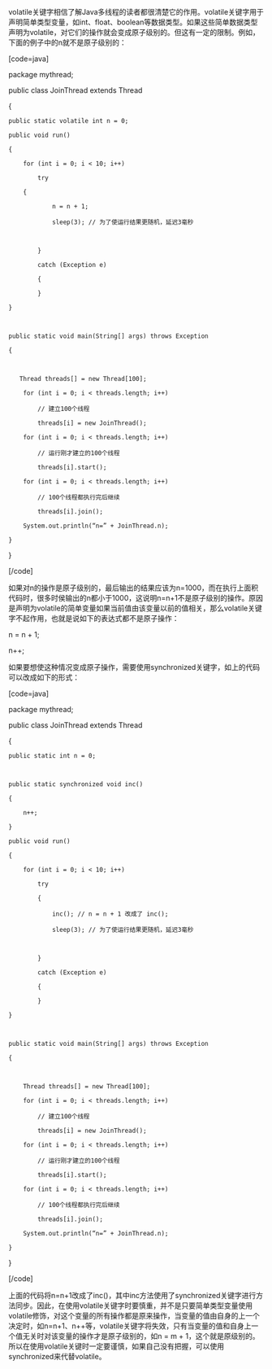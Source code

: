 volatile关键字相信了解Java多线程的读者都很清楚它的作用。volatile关键字用于声明简单类型变量，如int、float、boolean等数据类型。如果这些简单数据类型声明为volatile，对它们的操作就会变成原子级别的。但这有一定的限制。例如，下面的例子中的n就不是原子级别的：
[code=java]
package mythread;  
 
public class JoinThread extends Thread  
{  
    public static volatile int n = 0;  
    public void run()  
    {  
        for (int i = 0; i < 10; i++)  
            try 
        {  
                n = n + 1;  
                sleep(3); // 为了使运行结果更随机，延迟3毫秒  
 
            }  
            catch (Exception e)  
            {  
            }  
    }  
 
    public static void main(String[] args) throws Exception  
    {  
 
       Thread threads[] = new Thread[100];  
        for (int i = 0; i < threads.length; i++)  
            // 建立100个线程  
            threads[i] = new JoinThread();  
        for (int i = 0; i < threads.length; i++)  
            // 运行刚才建立的100个线程  
            threads[i].start();  
        for (int i = 0; i < threads.length; i++)  
            // 100个线程都执行完后继续  
            threads[i].join();  
        System.out.println(“n=” + JoinThread.n);  
    }  
}  
[/code]       
如果对n的操作是原子级别的，最后输出的结果应该为n=1000，而在执行上面积代码时，很多时侯输出的n都小于1000，这说明n=n+1不是原子级别的操作。原因是声明为volatile的简单变量如果当前值由该变量以前的值相关，那么volatile关键字不起作用，也就是说如下的表达式都不是原子操作：
n = n + 1;
n++;
如果要想使这种情况变成原子操作，需要使用synchronized关键字，如上的代码可以改成如下的形式：
[code=java]
package mythread;  
 
public class JoinThread extends Thread  
{  
    public static int n = 0;  
 
    public static synchronized void inc()  
    {  
        n++;  
    }  
    public void run()  
    {  
        for (int i = 0; i < 10; i++)  
            try 
            {  
                inc(); // n = n + 1 改成了 inc();  
                sleep(3); // 为了使运行结果更随机，延迟3毫秒  
 
            }  
            catch (Exception e)  
            {  
            }  
    }  
 
    public static void main(String[] args) throws Exception  
    {  
 
        Thread threads[] = new Thread[100];  
        for (int i = 0; i < threads.length; i++)  
            // 建立100个线程  
            threads[i] = new JoinThread();  
        for (int i = 0; i < threads.length; i++)  
            // 运行刚才建立的100个线程  
            threads[i].start();  
        for (int i = 0; i < threads.length; i++)  
            // 100个线程都执行完后继续  
            threads[i].join();  
        System.out.println(“n=” + JoinThread.n);  
    }  
}  
[/code]
上面的代码将n=n+1改成了inc()，其中inc方法使用了synchronized关键字进行方法同步。因此，在使用volatile关键字时要慎重，并不是只要简单类型变量使用volatile修饰，对这个变量的所有操作都是原来操作，当变量的值由自身的上一个决定时，如n=n+1、n++等，volatile关键字将失效，只有当变量的值和自身上一个值无关时对该变量的操作才是原子级别的，如n = m + 1，这个就是原级别的。所以在使用volatile关键时一定要谨慎，如果自己没有把握，可以使用synchronized来代替volatile。